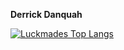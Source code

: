 **Derrick Danquah**

[![Luckmades Top Langs](https://github-readme-stats.vercel.app/api/top-langs/?username=primekobie&langs_count=5&layout=compact&theme=transparent&hide_title=true)](https://github.com/primekobie)
